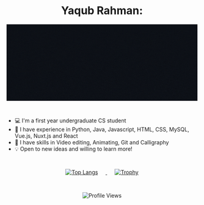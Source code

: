 <h1 align="center"> <strong>Yaqub Rahman:</strong> </h1> 
<div align="center"> 
  <img src="https://github.com/YaqubRahman/YaqubRahman/blob/main/GithubYaqub3.gif" alt="Hello, I am Yaqub Rahman"> 
</div>

# 
 - 💻 I'm a first year undergraduate CS student 
 - 📜 I have experience in Python, Java, Javascript, HTML, CSS, MySQL, Vue.js, Nuxt.js and React 
 - 🔨 I have skills in Video editing, Animating, Git and Calligraphy
 - 💡 Open to new ideas and willing to learn more!
#

<div align="center" style="padding: 4px;"> 
  <a href="https://github.com/anuraghazra/github-readme-stats"> 
    <img src="https://github-readme-stats.vercel.app/api/top-langs/?username=YaqubRahman&amp;layout=compact&amp;theme=radical" alt="Top Langs" style="margin-right: 20px;"> 
  </a> 
  <a href="https://github.com/ryo-ma/github-profile-trophy"> 
    <img src="https://github-profile-trophy.vercel.app/?username=YaqubRahman&amp;theme=dracula&no-bg=true&amp;column=3&amp;row=2&amp;exclude=Stars,Issues,PullRequest" alt="Trophy" style="margin-left: 20px;"> 
  </a> 
</div>

#
<div align="center">
  <img src="https://komarev.com/ghpvc/?username=YaqubRahman&amp;color=blue" alt="Profile Views">
</div>



